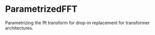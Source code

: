 # ParametrizedFFT
Parametrizing the fft transform for drop-in replacement for transformer architectures.

